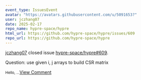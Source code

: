 ```yaml
---
event_type: IssuesEvent
avatar: "https://avatars.githubusercontent.com/u/5091653?"
user: jczhang07
date: 2025-02-17
repo_name: hypre-space/hypre
html_url: https://github.com/hypre-space/hypre/issues/609
repo_url: https://github.com/hypre-space/hypre
---
```


<a href='https://github.com/jczhang07' target='_blank'>jczhang07</a> closed issue <a href='https://github.com/hypre-space/hypre/issues/609' target='_blank'>hypre-space/hypre#609</a>.

<p>Question: use given i, j arrays to build CSR matrix</p><small>Hello,...</small><a href='https://github.com/hypre-space/hypre/issues/609' target='_blank'>View Comment</a>